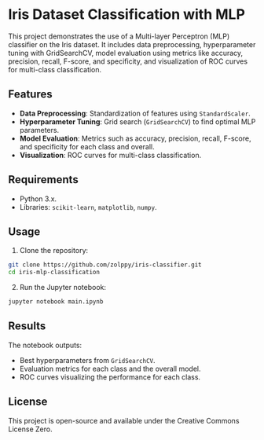 # Iris Dataset Classification with MLP

This project demonstrates the use of a Multi-layer Perceptron (MLP) classifier on the Iris dataset. It includes data preprocessing, hyperparameter tuning with GridSearchCV, model evaluation using metrics like accuracy, precision, recall, F-score, and specificity, and visualization of ROC curves for multi-class classification.

## Features

- **Data Preprocessing**: Standardization of features using `StandardScaler`.
- **Hyperparameter Tuning**: Grid search (`GridSearchCV`) to find optimal MLP parameters.
- **Model Evaluation**: Metrics such as accuracy, precision, recall, F-score, and specificity for each class and overall.
- **Visualization**: ROC curves for multi-class classification.

## Requirements

- Python 3.x.
- Libraries: `scikit-learn`, `matplotlib`, `numpy`.

## Usage

1. Clone the repository:

```bash
git clone https://github.com/zolppy/iris-classifier.git
cd iris-mlp-classification
```

2. Run the Jupyter notebook:

```bash
jupyter notebook main.ipynb
```

## Results

The notebook outputs:

- Best hyperparameters from `GridSearchCV`.
- Evaluation metrics for each class and the overall model.
- ROC curves visualizing the performance for each class.

## License

This project is open-source and available under the Creative Commons License Zero.
